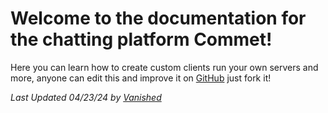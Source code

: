 # Welcome to the documentation for the chatting platform Commet!

Here you can learn how to create custom clients run your own servers and more, anyone can edit this and improve it on [GitHub](https://github.com/Commettt/Docs) just fork it!

*Last Updated 04/23/24 by [Vanished](https://github.com/v4nished)*
